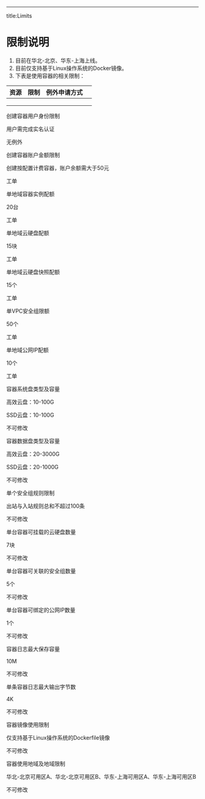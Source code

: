 ---
title:Limits

# 限制说明

 1. 目前在华北-北京、华东-上海上线。
 2. 目前仅支持基于Linux操作系统的Docker镜像。
 3. 下表是使用容器的相关限制：

|   资源  |  限制   | 例外申请方式    |     |
| --- | --- | --- | --- |
|     |     |     |     |
|     |     |     |     |
|     |     |     |     |



创建容器用户身份限制

用户需完成实名认证

无例外

创建容器账户金额限制

创建按配置计费容器，账户余额需大于50元

工单

单地域容器实例配额

20台

工单

单地域云硬盘配额

15块

工单

单地域云硬盘快照配额

15个

工单

单VPC安全组限额

50个

工单

单地域公网IP配额

10个

工单

容器系统盘类型及容量

高效云盘：10-100G

SSD云盘：10-100G

不可修改

容器数据盘类型及容量

高效云盘：20-3000G

SSD云盘：20-1000G

不可修改

单个安全组规则限制

出站与入站规则总和不超过100条

不可修改

单台容器可挂载的云硬盘数量

7块

不可修改

单台容器可关联的安全组数量

5个

不可修改

单台容器可绑定的公网IP数量

1个

不可修改

容器日志最大保存容量

10M

不可修改

单条容器日志最大输出字节数

4K

不可修改

容器镜像使用限制

仅支持基于Linux操作系统的Dockerfile镜像

不可修改

容器使用地域及地域限制

华北-北京可用区A、华北-北京可用区B、华东-上海可用区A、华东-上海可用区B

不可修改



